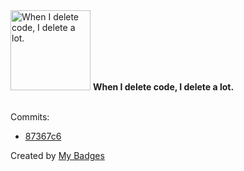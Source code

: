 <img src="https://my-badges.github.io/my-badges/mass-delete-commit-10k.png" alt="When I delete code, I delete a lot." title="When I delete code, I delete a lot." width="128">
<strong>When I delete code, I delete a lot.</strong>
<br><br>

Commits:

- <a href="https://github.com/paideia1200bce/beach-hacks-dev-portal/commit/87367c682da4e2475e372038a4f5c87cfd859eeb">87367c6</a>


Created by <a href="https://github.com/my-badges/my-badges">My Badges</a>